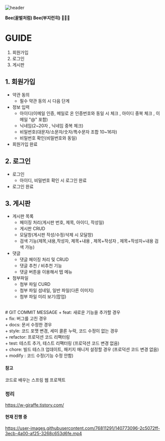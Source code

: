 
![header](https://capsule-render.vercel.app/api?type=Waving&text=🌻BeeBee🌻&animation=fadeIn&fontSize=50&descAlignX=10&color=0:FF985A,100:FFB347)


<b style="text-align=center">Bee(꿀벌처럼) Bee(부지런히) 🌻🐝🌻</b>

# GUIDE
1. 회원가입
2. 로그인
3. 게시판

## 1. 회원가입
+ 약관 동의
  + 필수 약관 동의 시 다음 단계
+ 정보 입력
  + 아이디(이메일 인증, 메일로 온 인증번호와 동일 시 체크 , 아이디 중복 체크 , 이메일 "@" 포함)
  + 닉네임(2~20자 , 닉네임 중복 체크)
  + 비밀번호(대문자/소문자/숫자/특수문자 조합 10~16자)
  + 비밀번호 확인(비밀번호와 동일)
+ 회원가입 완료

## 2. 로그인
+ 로그인
  + 아이디, 비밀번호 확인 시 로그인 완료
+ 로그인 완료

## 3. 게시판
+ 게시판 목록
  + 페이징 처리(게시판 번호, 제목, 아이디, 작성일)
  + 게시판 CRUD
  + 모달창(게시판 작성/수정/삭제 시 모달창)
  + 검색 기능(제목,내용,작성자, 제목+내용 , 제목+작성자 , 제목+작성자+내용 검색 가능)
+ 댓글
  + 댓글 페이징 처리 및 CRUD
  + 댓글 추천 / 비추천 기능
  + 댓글 버튼을 이용해서 탭 메뉴
+ 첨부파일
  + 첨부 파일 CURD
  + 첨부 파일 섬네일, 일반 파일(다른 이미지)
  + 첨부 파일 미리 보기(팝업)
<br>
# GIT COMMIT MESSAGE
+ feat: 새로운 기능을 추가할 경우 <br>
+ fix: 버그를 고친 경우 <br>
+ docs: 문서 수정한 경우 <br>
+ style: 코드 포맷 변경, 세미 콜론 누락, 코드 수정이 없는 경우 <br>
+ refactor: 프로덕션 코드 리팩터링 <br>
+ test: 테스트 추가, 테스트 리팩터링 (프로덕션 코드 변경 없음) <br>
+ chore: 빌드 테스크 업데이트, 패키지 매니저 설정할 경우 (프로덕션 코드 변경 없음) <br>
+ modify : 코드 수정(기능 수정 안함)

#### 참고

코드로 배우는 스프링 웹 프로젝트

### 정리

https://w-giraffe.tistory.com/ <br>

#### 현재 진행 중
https://user-images.githubusercontent.com/76811291/140773096-2c5072ff-3ecb-4a00-af25-3268c653d6fe.mp4
